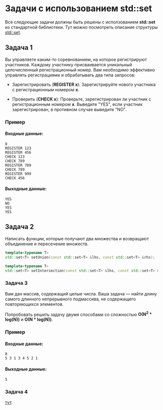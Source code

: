 # Задачи с использованием std::set
Все следующие задачи должны быть решены с исползованием **std::set** из стандартной библиотеки.
Тут можно посмотреть описание структуры [std::set](https://en.cppreference.com/w/cpp/container/set).

## Задача 1
Вы управляете каким-то соревнованием, на которое регистрируют участников. Каждому участнику присваивается уникальный целочисленный регистрационный номер.
Вам необходимо эффективно управлять регистрациями и обрабатывать два типа запросов:

* Зарегистрировать (**REGISTER x**):
  Зарегистрируйте нового участника с регистрационным номером **x**.

* Проверить (**CHECK x**):
  Проверьте, зарегистрирован ли участник с регистрационным номером **x**.
  Выведите "YES", если участник зарегистрирован, в противном случае выведите "NO".

### Пример
#### Входные данные:
```
8
REGISTER 123
REGISTER 456
CHECK 123
CHECK 789
REGISTER 789
CHECK 789
REGISTER 999
CHECK 456
```
#### Выходные данные:
```
YES
NO
YES
YES
```

## Задача 2
Написать функции, которые получают два множества и возвращают объединение и пересечение множеств.
```c++
template<typename T>
std::set<T> setUnion(const std::set<T> &lhs, const std::set<T> &rhs);

template<typename T>
std::set<T> setIntersection(const std::set<T> &lhs, const std::set<T> &rhs);
```

### Задача 3
Вам дан массив, содержащий целые числа.
Ваша задача — найти длину самого длинного непрерывного подмассива, не содержащего повторяющихся элементов.

Попробовать решить задачу двумя способами со сложностью **O(N<sup>2</sup> * log(N))** и **O(N * log(N))**.
### Пример
#### Входные данные:
```
8
5 3 1 3 4 5 2 1
```
#### Выходные данные:
```
5
```

### Задача 4
[тут](https://leetcode.com/problems/merge-similar-items/description/).
